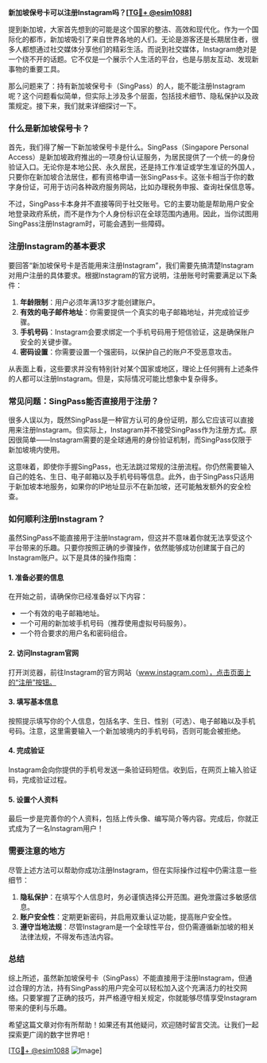 **新加坡保号卡可以注册Instagram吗？[[TG💪+ @esim1088](https://t.me/s/esim1088)]**

提到新加坡，大家首先想到的可能是这个国家的整洁、高效和现代化。作为一个国际化的都市，新加坡吸引了来自世界各地的人们。无论是游客还是长期居住者，很多人都想通过社交媒体分享他们的精彩生活。而说到社交媒体，Instagram绝对是一个绕不开的话题。它不仅是一个展示个人生活的平台，也是与朋友互动、发现新事物的重要工具。

那么问题来了：持有新加坡保号卡（SingPass）的人，能不能注册Instagram呢？这个问题看似简单，但实际上涉及多个层面，包括技术细节、隐私保护以及政策规定。接下来，我们就来详细探讨一下。

### 什么是新加坡保号卡？

首先，我们得了解一下新加坡保号卡是什么。SingPass（Singapore Personal Access）是新加坡政府推出的一项身份认证服务，为居民提供了一个统一的身份验证入口。无论你是本地公民、永久居民，还是持工作准证或学生准证的外国人，只要你在新加坡合法居住，都有资格申请一张SingPass卡。这张卡相当于你的数字身份证，可用于访问各种政府服务网站，比如办理税务申报、查询社保信息等。

不过，SingPass卡本身并不直接等同于社交账号。它的主要功能是帮助用户安全地登录政府系统，而不是作为个人身份标识在全球范围内通用。因此，当你试图用SingPass注册Instagram时，可能会遇到一些障碍。

### 注册Instagram的基本要求

要回答“新加坡保号卡是否能用来注册Instagram”，我们需要先搞清楚Instagram对用户注册的具体要求。根据Instagram的官方说明，注册账号时需要满足以下条件：

1. **年龄限制**：用户必须年满13岁才能创建账户。
2. **有效的电子邮件地址**：你需要提供一个真实的电子邮箱地址，并完成验证步骤。
3. **手机号码**：Instagram会要求绑定一个手机号码用于短信验证，这是确保账户安全的关键步骤。
4. **密码设置**：你需要设置一个强密码，以保护自己的账户不受恶意攻击。

从表面上看，这些要求并没有特别针对某个国家或地区，理论上任何拥有上述条件的人都可以注册Instagram。但是，实际情况可能比想象中复杂得多。

### 常见问题：SingPass能否直接用于注册？

很多人误以为，既然SingPass是一种官方认可的身份证明，那么它应该可以直接用来注册Instagram。但实际上，Instagram并不接受SingPass作为注册方式。原因很简单——Instagram需要的是全球通用的身份验证机制，而SingPass仅限于新加坡境内使用。

这意味着，即使你手握SingPass，也无法跳过常规的注册流程。你仍然需要输入自己的姓名、生日、电子邮箱以及手机号码等信息。此外，由于SingPass只适用于新加坡本地服务，如果你的IP地址显示不在新加坡，还可能触发额外的安全检查。

### 如何顺利注册Instagram？

虽然SingPass不能直接用于注册Instagram，但这并不意味着你就无法享受这个平台带来的乐趣。只要你按照正确的步骤操作，依然能够成功创建属于自己的Instagram账户。以下是具体的操作指南：

#### 1. 准备必要的信息
在开始之前，请确保你已经准备好以下内容：
- 一个有效的电子邮箱地址。
- 一个可用的新加坡手机号码（推荐使用虚拟号码服务）。
- 一个符合要求的用户名和密码组合。

#### 2. 访问Instagram官网
打开浏览器，前往Instagram的官方网站（www.instagram.com），点击页面上的“注册”按钮。

#### 3. 填写基本信息
按照提示填写你的个人信息，包括名字、生日、性别（可选）、电子邮箱以及手机号码。注意，这里需要输入一个新加坡境内的手机号码，否则可能会被拒绝。

#### 4. 完成验证
Instagram会向你提供的手机号发送一条验证码短信。收到后，在网页上输入验证码，完成验证过程。

#### 5. 设置个人资料
最后一步是完善你的个人资料，包括上传头像、编写简介等内容。完成后，你就正式成为了一名Instagram用户！

### 需要注意的地方

尽管上述方法可以帮助你成功注册Instagram，但在实际操作过程中仍需注意一些细节：

1. **隐私保护**：在填写个人信息时，务必谨慎选择公开范围。避免泄露过多敏感信息。
2. **账户安全性**：定期更新密码，并启用双重认证功能，提高账户安全性。
3. **遵守当地法规**：尽管Instagram是一个全球性平台，但仍需遵循新加坡的相关法律法规，不得发布违法内容。

### 总结

综上所述，虽然新加坡保号卡（SingPass）不能直接用于注册Instagram，但通过合理的方法，持有SingPass的用户完全可以轻松加入这个充满活力的社交网络。只要掌握了正确的技巧，并严格遵守相关规定，你就能够尽情享受Instagram带来的便利与乐趣。

希望这篇文章对你有所帮助！如果还有其他疑问，欢迎随时留言交流。让我们一起探索更广阔的数字世界吧！

[[TG💪+ @esim1088](https://t.me/s/esim1088) ![Image](https://i.postimg.cc/4NQfJmqS/Snipaste-2025-05-13-00-14-12.png)]